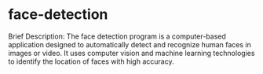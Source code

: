 # face-detection
Brief Description: The face detection program is a computer-based application designed to automatically detect and recognize human faces in images or video. It uses computer vision and machine learning technologies to identify the location of faces with high accuracy.
